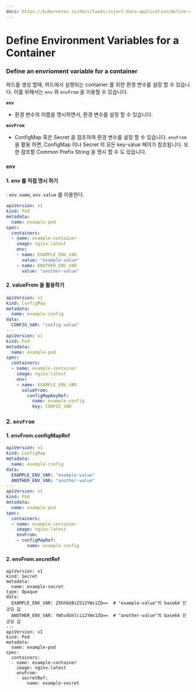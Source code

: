 ```yaml
---
docs: https://kubernetes.io/docs/tasks/inject-data-application/define-environment-variable-container/
---
```

# Define Environment Variables for a Container

### Define an envrioment variable for a container

파드를 생성 할때, 파드에서 실행되는 container 를 위한 환경 변수를 설정 할 수 있습니다. 이를 위해서는 `env` 와 `envFrom` 을 이용할 수 있습니다.

**`env`**

- 환경 변수의 이름을 명시하면서, 환경 변수를 설정 할 수 있습니다.

**`envFrom`**

- ConfigMap 혹은 Secret 을 참조하여 환경 변수를 설정 할 수 있습니다. `envFrom` 을 활용 하면, ConfigMap 이나 Secret 의 모든 key-value 페어가 참조됩니다. 또한 참조할 Common Prefix String 을 명시 할 수 도 있습니다.

### `env`

#### 1. env 를 직접 명시 하기

: `env.name`, `env.value` 를 이용한다.

```yaml
apiVersion: v1
kind: Pod
metadata:
  name: example-pod
spec:
  containers:
  - name: example-container
    image: nginx:latest
    env:
    - name: EXAMPLE_ENV_VAR
      value: "example-value"
    - name: ANOTHER_ENV_VAR
      value: "another-value"
```

#### 2. valueFrom 을 활용하기

```yaml
apiVersion: v1
kind: ConfigMap
metadata:
  name: example-config
data:
  CONFIG_VAR: "config-value"
---
apiVersion: v1
kind: Pod
metadata:
  name: example-pod
spec:
  containers:
  - name: example-container
    image: nginx:latest
    env:
    - name: EXAMPLE_ENV_VAR
      valueFrom:
        configMapKeyRef:
          name: example-config
          key: CONFIG_VAR
```

### 2. `envFrom`

#### 1. envFrom.configMapRef

```yaml
apiVersion: v1
kind: ConfigMap
metadata:
  name: example-config
data:
  EXAMPLE_ENV_VAR: "example-value"
  ANOTHER_ENV_VAR: "another-value"
---
apiVersion: v1
kind: Pod
metadata:
  name: example-pod
spec:
  containers:
  - name: example-container
    image: nginx:latest
    envFrom:
    - configMapRef:
        name: example-config

```

#### 2. envFrom.secretRef

```
apiVersion: v1
kind: Secret
metadata:
  name: example-secret
type: Opaque
data:
  EXAMPLE_ENV_VAR: ZXhhbXBsZS12YWx1ZQ==  # "example-value"의 base64 인코딩 값
  ANOTHER_ENV_VAR: YW5vdGhlci12YWx1ZQ==  # "another-value"의 base64 인코딩 값
---
apiVersion: v1
kind: Pod
metadata:
  name: example-pod
spec:
  containers:
  - name: example-container
    image: nginx:latest
    envFrom:
    - secretRef:
        name: example-secret
```